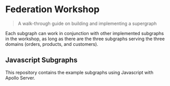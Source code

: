 # Federation Workshop
> A walk-through guide on building and implementing a supergraph

Each subgraph can work in conjunction with other implemented subgraphs in the workshop, as long as there are the three subgraphs serving the three domains (orders, products, and customers).

## Javascript Subgraphs
This repository contains the example subgraphs using Javascript with Apollo Server.
